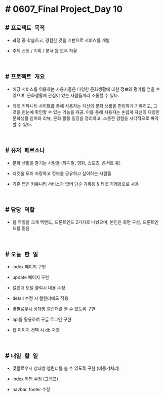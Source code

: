 # # 0607_Final Project_Day 10

## # `프로젝트 목적`
- 과정 중 학습하고, 경험한 것을 기반으로 서비스를 개발

- 주제 선정 / 기획 / 문서 등 모두 자율

<br>

## # `프로젝트 개요`
- 해당 서비스를 이용하는 사용자들은 다양한 문화생활에 대한 정보와 평가를 얻을 수 있으며, 문화생활에 관심이 있는 사람들끼리 소통할 수 있다.

- 티켓 커뮤니티 사이트를 통해 사용자는 자신의 문화 생활을 편리하게 기록하고, 그것을 한눈에 확인할 수 있는 기능을 제공. 이를 통해 사용자는 손쉽게 자신의 다양한 문화생활 참여와 리뷰, 문화 활동 일정을 정리하고, 소중한 경험을 시각적으로 파악할 수 있다.

<br>

## # `유저 페르소나`
- 문화 생활을 즐기는 사람들 (뮤지컬, 영화, 스포츠, 콘서트 등)

- 티켓을 모아 자랑하고 정보를 공유하고 싶어하는 사람들

- 기존 앱은 커뮤니티 서비스가 없어 단순 기록용 & 티켓 거래용으로 사용

<br>

## # `담당 역할`
- 팀 역할을 크게 백엔드, 프론트엔드 2가지로 나눴으며, 본인은 화면 구성, 프론트엔드를 맡음

<br>

## # `오늘 한 일`

- index 페이지 구현

- update 페이지 구현

- 캘린더 모달 클릭시 내용 수정

- detail 수정 시 캘린더에도 적용

- 맞팔로우시 상대방 캘린더를 볼 수 있도록 구현

- api를 활용하여 구글 로그인 구현

- 웹 이미지 선택 시 db 저장

<br>


## # `내일 할 일`

- 맞팔로우시 상대방 캘린더를 볼 수 있도록 구현 (비동기처리)

- index 화면 수정 (그래프)

- navbar, footer 수정


